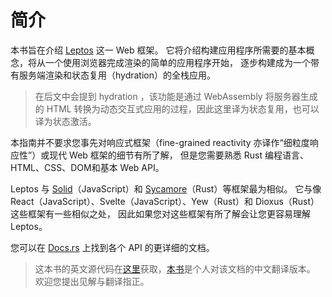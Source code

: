 # 简介

本书旨在介绍 [Leptos](https://github.com/leptos-rs/leptos) 这一 Web 框架。
它将介绍构建应用程序所需要的基本概念，将从一个使用浏览器完成渲染的简单的应用程序开始，
逐步构建成为一个带有服务端渲染和状态复用（hydration）的全栈应用。

> 在后文中会提到 hydration ，该功能是通过 WebAssembly 将服务器生成的 HTML 转换为动态交互式应用的过程，因此这里译为状态复用，也可以译为状态激活。

本指南并不要求您事先对响应式框架（fine-grained reactivity 亦译作“细粒度响应性”）或现代 Web 框架的细节有所了解，
但是您需要熟悉 Rust 编程语言、HTML、CSS、DOM和基本 Web API。

Leptos 与 [Solid](https://www.solidjs.com)（JavaScript）和 [Sycamore](https://sycamore-rs.netlify.app/)（Rust）等框架最为相似。
它与像 React（JavaScript）、Svelte（JavaScript）、Yew（Rust）和 Dioxus（Rust）这些框架有一些相似之处，
因此如果您对这些框架有所了解会让您更容易理解 Leptos。

您可以在 [Docs.rs](https://docs.rs/leptos/latest/leptos/) 上找到各个 API 的更详细的文档。

> 这本书的英文源代码在[这里](https://github.com/leptos-rs/book)获取，[本书](https://github.com/DingWH03/leptos-book)是个人对该文档的中文翻译版本。
> 欢迎您提出见解与翻译指正。

